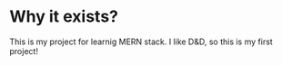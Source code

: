# Why it exists?

This is my project for learnig MERN stack. I like D&D, so this is my first project!
